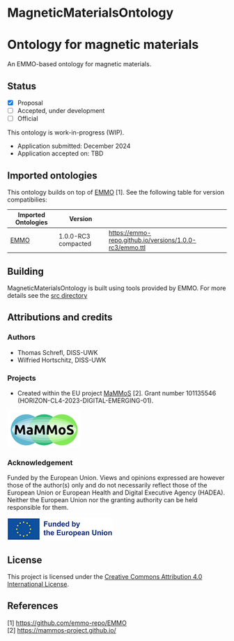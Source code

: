 # MagneticMaterialsOntology

Ontology for magnetic materials
===============================
An EMMO-based ontology for magnetic materials.

Status
------
- [X] Proposal
- [ ] Accepted, under development
- [ ] Official

This ontology is work-in-progress (WIP).

* Application submitted: December 2024
* Application accepted on: TBD


Imported ontologies
-------------------
This ontology builds on top of [EMMO](https://github.com/emmo-repo/EMMO) [1]. See the following table for version
compatibilies:

| Imported Ontologies  | Version             |      |
| -------------------- | --------------------| --------- |
| [EMMO](https://github.com/emmo-repo/EMMO)  | 1.0.0-RC3 compacted | https://emmo-repo.github.io/versions/1.0.0-rc3/emmo.ttl |


Building
--------
MagneticMaterialsOntology is built using tools provided by EMMO. For more details see the [src directory](https://github.com/MaMMoS-project/MagneticMaterialsOntology/tree/main/src)


Attributions and credits
------------------------
### Authors
- Thomas Schrefl, DISS-UWK
- Wilfried Hortschitz, DISS-UWK

### Projects
- Created within the EU project [MaMMoS](https://mammos-project.github.io/) [2]. Grant number 101135546 (HORIZON-CL4-2023-DIGITAL-EMERGING-01).

![image info](img/mammos.png)

### Acknowledgement

Funded by the European Union. Views and opinions expressed are however those of the author(s) only and do not necessarily reflect those of the European Union or European Health and Digital Executive Agency (HADEA). Neither the European Union nor the granting authority can be held responsible for them.

![image info](img/euflag.png)

## License
This project is licensed under the [Creative Commons Attribution 4.0 International License](http://creativecommons.org/licenses/by/4.0/).

## References

[1] https://github.com/emmo-repo/EMMO  
[2] https://mammos-project.github.io/